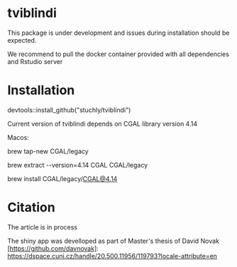 # tviblindi
This package is under development and issues during installation should be expected.

We recommend to pull the docker container provided with all dependencies and Rstudio server

# Installation 
devtools::install_github("stuchly/tviblindi")

Current version of tviblindi depends on CGAL library version 4.14

Macos:

brew tap-new CGAL/legacy   

brew extract --version=4.14 CGAL CGAL/legacy

brew install CGAL/legacy/CGAL@4.14  

# Citation
The article is in process

The shiny app was develloped as part of Master's thesis of David Novak [https://github.com/davnovak]: https://dspace.cuni.cz/handle/20.500.11956/119793?locale-attribute=en
